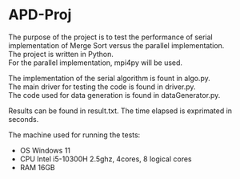 # APD-Proj
The purpose of the project is to test the performance of serial implementation of Merge Sort versus the parallel implementation. <br/>
The project is written in Python. <br/>
For the parallel implementation, mpi4py will be used. <br/>

The implementation of the serial algorithm is fount in algo.py. <br/>
The main driver for testing the code is found in driver.py. <br/>
The code used for data generation is found in dataGenerator.py. <br/>

Results can be found in result.txt. The time elapsed is exprimated in seconds. <br/>

The machine used for running the tests:
* OS Windows 11
* CPU Intel i5-10300H 2.5ghz, 4cores, 8 logical cores
* RAM 16GB
